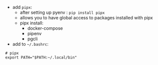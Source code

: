 - add `pipx`:
    - after setting up pyenv : `pip install pipx`
    - allows you to have global access to packages installed with pipx
    - pipx install:
        - docker-compose
        - pipenv
        - pgcli
- add to `~/.bashrc`:
```
# pipx
export PATH="$PATH:~/.local/bin"
```

